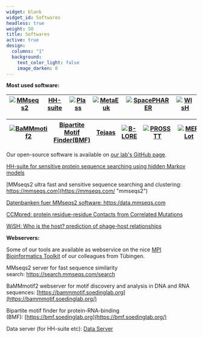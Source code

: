 ```yaml
---
widget: blank
widget_id: Softwares
headless: true
weight: 50
title: Softwares
active: true
design:
  columns: "1"
  background:
    text_color_light: false
    image_darken: 0
---
```


**Most used software:**


[![MMseqs2](mmseqs2.png "MMseqs2")](https://mmseqs.com/) | [HH-suite](https://github.com/soedinglab/hh-suite) | [![Plass](plass.png "Plass")](https://plass.mmseqs.com/) | [![MetaEuk](metaeuk.png "MetaEuk")](https://metaeuk.soedinglab.org) | [![SpacePHARER](spacepharer.png "SpacePHARER")](https://spacepharer.soedinglab.org) | [![WIsH](wish.png "WIsH")](https://github.com/soedinglab/WIsH)
-|-|-|-|-|-

[![BaMMmotif2](bammmotif.png "BaMMmotif2")](https://bammmotif.soedinglab.org/) | [Bipartite Motif Finder(BMF)](https://bmf.soedinglab.org/) | [Tejaas](https://github.com/soedinglab/tejaas) | [![B-LORE](blore.png "B-LORE")](https://github.com/soedinglab/b-lore) | [![PROSSTT](prosstt.png "PROSSTT")](https://github.com/soedinglab/prosstt) | [![MERLot](merlot.png "MERLot")](https://github.com/soedinglab/merlot)
-|-|-|-|-|-


Our open-source software is available on [our lab's GitHub page](https://github.com/soedinglab).


[HH-suite for sensitive protein sequence searching using hidden Markov models](https://github.com/soedinglab/hh-suite "hhsuite GitHub")

[MMseqs2 ultra fast and sensitive sequence searching and clustering: https://mmseqs.com](https://mmseqs.com/ "mmseqs2")

[Datenbanken fuer MMseqs2 software: https:/data.mmseqs.com](https://www.mpibpc.mpg.de/data.mmseqs.com)[](https://data.mmseqs.com/ "mmseqs2 databases")

[CCMpred: protein residue-residue Contacts from Correlated Mutations](https://github.com/soedinglab/CCMpred "compared")

[WiSH: Who is the host? prediction of phage-host relationships](https://github.com/soedinglab/wish)

**Webservers:**

Some of our tools are available as webservice on the nice [MPI Bioinformatics Toolkit](https://toolkit.tuebingen.mpg.de/) of our colleagues from Tübingen.

MMseqs2 server for fast sequence similarity search: <https://search.mmseqs.com/search>

BaMMmotif2 webserver for motif discovery and analysis in DNA and RNA sequences: [https://bammmotif.soedinglab.org](https://bammmotif.soedinglab.org/)

Bipartite motif finder for protein-RNA-binding (BMF): [https://bmf.soedinglab.org](https://bmf.soedinglab.org/)

Data server (for HH-suite etc): [Data Server](http://wwwuser.gwdg.de/~compbiol/data/ "Data-Server")
